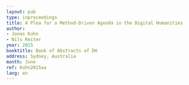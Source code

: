 ```yaml
---
layout: pub
type: inproceedings
title: A Plea for a Method-Driven Agenda in the Digital Humanities
author:
- Jonas Kuhn
- Nils Reiter
year: 2015
booktitle: Book of Abstracts of DH
address: Sydney, Australia
month: June
ref: Kuhn2015aa
lang: en
---
```

